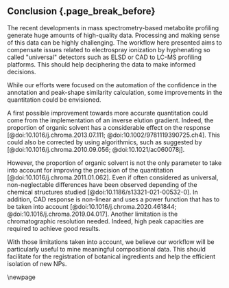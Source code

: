 ## Conclusion {.page_break_before}

The recent developments in mass spectrometry-based metabolite profiling generate huge amounts of high-quality data.
Processing and making sense of this data can be highly challenging.
The workflow here presented aims to compensate issues related to electrospray ionization by hyphenating so called "universal" detectors such as ELSD or CAD to LC-MS profiling platforms.
This should help deciphering the data to make informed decisions. 

While our efforts were focused on the automation of the confidence in the annotation and peak-shape similarity calculation, some improvements in the quantitation could be envisioned.

A first possible improvement towards more accurate quantitation could come from the implementation of an inverse elution gradient.
Indeed, the proportion of organic solvent has a considerable effect on the response [@doi:10.1016/j.chroma.2013.07.111; @doi:10.1002/9781119390725.ch4].
This could also be corrected by using algorithmics, such as suggested by [@doi:10.1016/j.chroma.2010.09.056; @doi:10.1021/ac060078j].

However, the proportion of organic solvent is not the only parameter to take into account for improving the precision of the quantitation [@doi:10.1016/j.chroma.2011.01.062].
Even if often considered as universal, non-neglectable differences have been observed depending of the chemical structures studied [@doi:10.1186/s13321-021-00532-0].
In addition, CAD response is non-linear and uses a power function that has to be taken into account [@doi:10.1016/j.chroma.2020.461844; @doi:10.1016/j.chroma.2019.04.017].
Another limitation is the chromatographic resolution needed.
Indeed, high peak capacities are required to achieve good results.

With those limitations taken into account, we believe our workflow will be particularly useful to mine meaningful compositional data.
This should facilitate for the registration of botanical ingredients and help the efficient isolation of new NPs.

\newpage